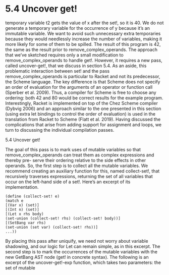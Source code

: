 # 5.4 Uncover get!

temporary variable t2 gets the value of x after the set!, so it is 40. We do not generate a temporary variable for the occurrence of y because it’s an immutable variable. We want to avoid such unnecessary extra temporaries because they would needlessly increase the number of variables, making it more likely for some of them to be spilled. The result of this program is 42, the same as the result prior to remove_complex_operands. The approach that we’ve sketched requires only a small modification to remove_complex_operands to handle get!. However, it requires a new pass, called uncover-get!, that we discuss in section 5.4. As an aside, this problematic interaction between set! and the pass remove_complex_operands is particular to Racket and not its predecessor, the Scheme language. The key difference is that Scheme does not specify an order of evaluation for the arguments of an operator or function call (Sperber et al. 2009). Thus, a compiler for Scheme is free to choose any ordering: both 42 and 80 would be correct results for the example program. Interestingly, Racket is implemented on top of the Chez Scheme compiler (Dybvig 2006) and an approach similar to the one presented in this section (using extra let bindings to control the order of evaluation) is used in the translation from Racket to Scheme (Flatt et al. 2019). Having discussed the complications that arise from adding support for assignment and loops, we turn to discussing the individual compilation passes.

5.4 Uncover get!

The goal of this pass is to mark uses of mutable variables so that remove_complex_operands can treat them as complex expressions and thereby pre- serve their ordering relative to the side effects in other operands. So, the first step is to collect all the mutable variables. We recommend creating an auxiliary function for this, named collect-set!, that recursively traverses expressions, returning the set of all variables that occur on the left-hand side of a set!. Here’s an excerpt of its implementation.

```
(define (collect-set! e)
(match e
[(Var x) (set)]
[(Int n) (set)]
[(Let x rhs body)
(set-union (collect-set! rhs) (collect-set! body))]
[(SetBang var rhs)
(set-union (set var) (collect-set! rhs))]
...))
```

By placing this pass after uniquify, we need not worry about variable shadowing, and our logic for Let can remain simple, as in this excerpt. The second step is to mark the occurrences of the mutable variables with the new GetBang AST node (get! in concrete syntax). The following is an excerpt of the uncover-get!-exp function, which takes two parameters: the set of mutable

